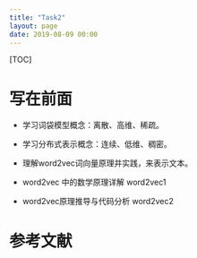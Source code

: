 ```yaml
---
title: "Task2"
layout: page
date: 2019-08-09 00:00
---
```

[TOC]

# 写在前面
- 学习词袋模型概念：离散、高维、稀疏。


- 学习分布式表示概念：连续、低维、稠密。


- 理解word2vec词向量原理并实践，来表示文本。


- word2vec 中的数学原理详解  word2vec1 


- word2vec原理推导与代码分析  word2vec2
# 参考文献